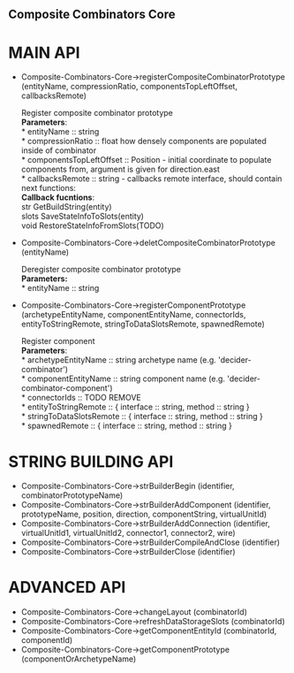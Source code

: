 
## Composite Combinators Core

# MAIN API

* Composite-Combinators-Core->registerCompositeCombinatorPrototype (entityName, compressionRatio, componentsTopLeftOffset, callbacksRemote)

	Register composite combinator prototype  
		__Parameters__:  
			* entityName :: string  
			* compressionRatio :: float how densely components are populated inside of combinator  
			* componentsTopLeftOffset :: Position - initial coordinate to populate components from, argument is given for direction.east  
			* callbacksRemote :: string - callbacks remote interface, should contain next functions:  
		__Callback fucntions__:  
				str GetBuildString(entity)  
				slots SaveStateInfoToSlots(entity)  
				void RestoreStateInfoFromSlots(TODO)  
			
* Composite-Combinators-Core->deletCompositeCombinatorPrototype (entityName)

	Deregister composite combinator prototype  
		__Parameters:__  
			* entityName :: string  
		
* Composite-Combinators-Core->registerComponentPrototype (archetypeEntityName, componentEntityName, connectorIds, entityToStringRemote, stringToDataSlotsRemote, spawnedRemote)

	Register component  
		__Parameters__:  
			* archetypeEntityName :: string archetype name (e.g. 'decider-combinator')  
			* componentEntityName :: string component name (e.g. 'decider-combinator-component')  
			* connectorIds :: TODO REMOVE  
			* entityToStringRemote :: { interface :: string, method :: string }   
			* stringToDataSlotsRemote :: { interface :: string, method :: string }   
			* spawnedRemote :: { interface :: string, method :: string }   
			
# STRING BUILDING API

* Composite-Combinators-Core->strBuilderBegin (identifier, combinatorPrototypeName)
* Composite-Combinators-Core->strBuilderAddComponent (identifier, prototypeName, position, direction, componentString, virtualUnitId)
* Composite-Combinators-Core->strBuilderAddConnection (identifier, virtualUnitId1, virtualUnitId2, connector1, connector2, wire)
* Composite-Combinators-Core->strBuilderCompileAndClose (identifier)
* Composite-Combinators-Core->strBuilderClose (identifier)

# ADVANCED API

* Composite-Combinators-Core->changeLayout (combinatorId)
* Composite-Combinators-Core->refreshDataStorageSlots (combinatorId)
* Composite-Combinators-Core->getComponentEntityId (combinatorId, componentId)
* Composite-Combinators-Core->getComponentPrototype (componentOrArchetypeName)
